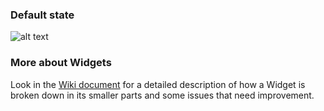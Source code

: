### Default state

![alt text](https://contentful.atlassian.net/wiki/download/attachments/412385434/Screen%20Shot%202018-04-04%20at%2016.11.10.png?version=1&modificationDate=1522851085926&cacheVersion=1&api=v2 'Short text - Single line')

### More about Widgets

Look in the [Wiki document](https://contentful.atlassian.net/wiki/spaces/DES/pages/412385434/Widgets) for a detailed description of how a Widget is broken down in its smaller parts and some issues that need improvement.
